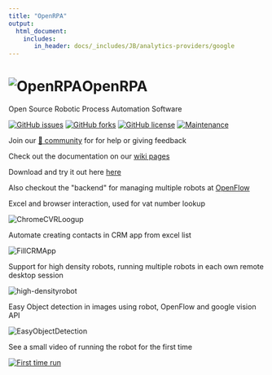 ```yaml
---
title: "OpenRPA"
output: 
  html_document:
    includes:
       in_header: docs/_includes/JB/analytics-providers/google
---
```

# ![OpenRPA](OpenRPA-logo.png)OpenRPA
Open Source Robotic Process Automation Software

[![GitHub issues](https://img.shields.io/github/issues/open-rpa/openrpa.svg)](https://github.com/open-rpa/openrpa/issues) [![GitHub forks](https://img.shields.io/github/forks/open-rpa/openrpa.svg)](https://github.com/open-rpa/openrpa/network) [![GitHub license](https://img.shields.io/github/license/open-rpa/openrpa.svg)](https://github.com/open-rpa/openrpa/blob/master/LICENSE) [![Maintenance](https://img.shields.io/badge/Maintained%3F-yes-green.svg)](https://github.com/open-rpa/openrpa/graphs/commit-activity) 

Join our [💬 community](https://rocket.openiap.io/) for for help or giving feedback 

Check out the documentation on our [wiki pages](https://github.com/open-rpa/openrpa/wiki)

Download and try it out here [here](https://github.com/open-rpa/openrpa/releases/latest/download/OpenRPA.msi) 

Also checkout the "backend" for managing multiple robots at [OpenFlow](https://github.com/open-rpa/OpenFlow)

Excel and browser interaction, used for vat number lookup

![ChromeCVRLoogup](docs/img/ChromeCVRLoogup.gif)

Automate creating contacts in CRM app from excel list

![FillCRMApp](docs/img/FillCRMApp.gif)

Support for high density robots, running multiple robots in each own remote desktop session

![high-densityrobot](docs/img/high-densityrobot.gif)

Easy Object detection in images using robot, OpenFlow and google vision API

![EasyObjectDetection](docs/img/EasyObjectDetection.gif)

See a small video of running the robot for the first time

[![First time run](https://img.youtube.com/vi/SqLHlMpQhZA/1.jpg)](https://www.youtube.com/watch?v=34-H-_EPwJg)
